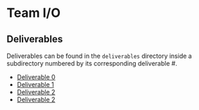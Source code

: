 # Team I/O
## Deliverables
Deliverables can be found in the `deliverables` directory inside a subdirectory numbered by its corresponding deliverable #.
* [Deliverable 0](./deliverables/0/Deliverable_0.pdf)
* [Deliverable 1](./deliverables/1/Deliverable_1.pdf)
* [Deliverable 2](./deliverables/2/)
* [Deliverable 2](./deliverables/3/Deliverable_3.pdf)
